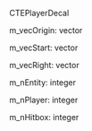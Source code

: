 CTEPlayerDecal

m_vecOrigin: vector

m_vecStart: vector

m_vecRight: vector

m_nEntity: integer

m_nPlayer: integer

m_nHitbox: integer